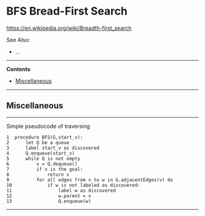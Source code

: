# BFS Bread-First Search

https://en.wikipedia.org/wiki/Breadth-first_search

See Also:

- ...

---

**Contents**

- [Miscellaneous](BFS.md#miscellaneous)

---

## Miscellaneous

---

Simple pseudocode of traversing

    1  procedure BFS(G,start_v):
    2      let Q be a queue
    3      label start_v as discovered
    4      Q.enqueue(start_v)
    5      while Q is not empty
    6          v = Q.dequeue()
    7          if v is the goal:
    8              return v
    9          for all edges from v to w in G.adjacentEdges(v) do
    10             if w is not labeled as discovered:
    11                 label w as discovered
    12                 w.parent = v
    13                 Q.enqueue(w) 

---
